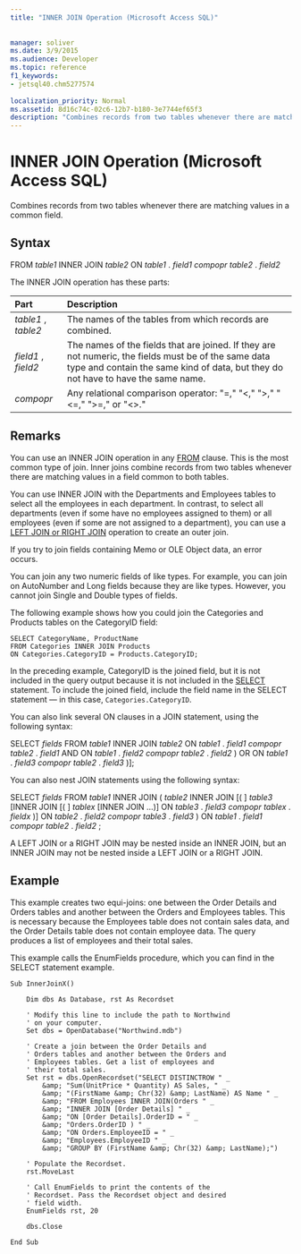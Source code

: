 ```yaml
---
title: "INNER JOIN Operation (Microsoft Access SQL)"
 
 
manager: soliver
ms.date: 3/9/2015
ms.audience: Developer
ms.topic: reference
f1_keywords:
- jetsql40.chm5277574
  
localization_priority: Normal
ms.assetid: 8d16c74c-02c6-12b7-b180-3e7744ef65f3
description: "Combines records from two tables whenever there are matching values in a common field."
---
```


# INNER JOIN Operation (Microsoft Access SQL)

Combines records from two tables whenever there are matching values in a common field.
  
## Syntax

FROM  *table1*  INNER JOIN  *table2*  ON  *table1*  .  *field1*  *compopr table2*  .  *field2* 
  
The INNER JOIN operation has these parts:
  
|**Part**|**Description**|
|:-----|:-----|
| *table1*  ,  *table2*  <br/> |The names of the tables from which records are combined.  <br/> |
| *field1*  ,  *field2*  <br/> |The names of the fields that are joined. If they are not numeric, the fields must be of the same data type and contain the same kind of data, but they do not have to have the same name.  <br/> |
| *compopr*  <br/> |Any relational comparison operator: "=," "\<," "\>," "\<=," "\>=," or "\<\>."  <br/> |
   
## Remarks

You can use an INNER JOIN operation in any [FROM](http://msdn.microsoft.com/library/f3c5931e-2768-198e-d69c-095a01c23bb5%28Office.15%29.aspx) clause. This is the most common type of join. Inner joins combine records from two tables whenever there are matching values in a field common to both tables. 
  
You can use INNER JOIN with the Departments and Employees tables to select all the employees in each department. In contrast, to select all departments (even if some have no employees assigned to them) or all employees (even if some are not assigned to a department), you can use a [LEFT JOIN or RIGHT JOIN](left-join-right-join-operations-microsoft-access-sql.md) operation to create an outer join. 
  
If you try to join fields containing Memo or OLE Object data, an error occurs.
  
You can join any two numeric fields of like types. For example, you can join on AutoNumber and Long fields because they are like types. However, you cannot join Single and Double types of fields.
  
The following example shows how you could join the Categories and Products tables on the CategoryID field:
  
```
SELECT CategoryName, ProductName 
FROM Categories INNER JOIN Products 
ON Categories.CategoryID = Products.CategoryID;
```

In the preceding example, CategoryID is the joined field, but it is not included in the query output because it is not included in the [SELECT](select-statement-microsoft-access-sql.md) statement. To include the joined field, include the field name in the SELECT statement — in this case,  `Categories.CategoryID`.
  
You can also link several ON clauses in a JOIN statement, using the following syntax:
  
SELECT  *fields*  FROM  *table1*  INNER JOIN  *table2*  ON  *table1*  .  *field1*  *compopr*  *table2*  .  *field1*  AND ON  *table1*  .  *field2*  *compopr*  *table2*  .  *field2*  ) OR ON  *table1*  .  *field3*  *compopr*  *table2*  .  *field3*  )]; 
  
You can also nest JOIN statements using the following syntax:
  
SELECT  *fields*  FROM  *table1*  INNER JOIN (  *table2*  INNER JOIN [( ]  *table3*  [INNER JOIN [( ]  *tablex*  [INNER JOIN …)] ON  *table3*  .  *field3*  *compopr*  *tablex*  .  *fieldx*  )] ON  *table2*  .  *field2*  *compopr*  *table3*  .  *field3*  ) ON  *table1*  .  *field1*  *compopr*  *table2*  .  *field2*  ; 
  
A LEFT JOIN or a RIGHT JOIN may be nested inside an INNER JOIN, but an INNER JOIN may not be nested inside a LEFT JOIN or a RIGHT JOIN.
  
## Example

This example creates two equi-joins: one between the Order Details and Orders tables and another between the Orders and Employees tables. This is necessary because the Employees table does not contain sales data, and the Order Details table does not contain employee data. The query produces a list of employees and their total sales.
  
This example calls the EnumFields procedure, which you can find in the SELECT statement example.
  
```
Sub InnerJoinX() 
 
    Dim dbs As Database, rst As Recordset 
 
    ' Modify this line to include the path to Northwind 
    ' on your computer. 
    Set dbs = OpenDatabase("Northwind.mdb") 
     
    ' Create a join between the Order Details and  
    ' Orders tables and another between the Orders and  
    ' Employees tables. Get a list of employees and  
    ' their total sales. 
    Set rst = dbs.OpenRecordset("SELECT DISTINCTROW " _ 
        &amp; "Sum(UnitPrice * Quantity) AS Sales, " _ 
        &amp; "(FirstName &amp; Chr(32) &amp; LastName) AS Name " _ 
        &amp; "FROM Employees INNER JOIN(Orders " _ 
        &amp; "INNER JOIN [Order Details] " _ 
        &amp; "ON [Order Details].OrderID = " _ 
        &amp; "Orders.OrderID ) " _ 
        &amp; "ON Orders.EmployeeID = " _ 
        &amp; "Employees.EmployeeID " _ 
        &amp; "GROUP BY (FirstName &amp; Chr(32) &amp; LastName);") 
     
    ' Populate the Recordset. 
    rst.MoveLast 
     
    ' Call EnumFields to print the contents of the  
    ' Recordset. Pass the Recordset object and desired 
    ' field width. 
    EnumFields rst, 20 
 
    dbs.Close 
 
End Sub 

```


